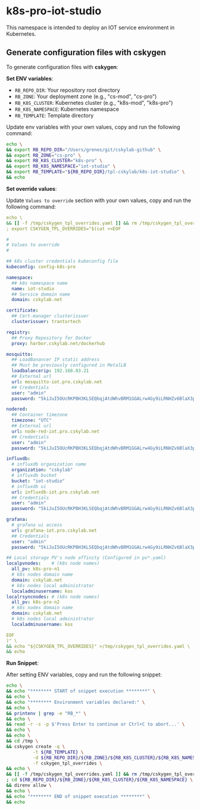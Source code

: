 # k8s-pro-iot-studio

This namespace is intended to deploy an IOT service environment in Kubernetes.

## Generate configuration files with cskygen

To generate configuration files with **cskygen**:

**Set ENV variables**:

- `RB_REPO_DIR`: Your repository root directory
- `RB_ZONE`: Your deployment zone (e.g., "cs-mod", "cs-pro")
- `RB_K8S_CLUSTER`: Kubernetes cluster (e.g., "k8s-mod", "k8s-pro")
- `RB_K8S_NAMESPACE`: Kubernetes namespace
- `RB_TEMPLATE`: Template directory

Update env variables with your own values, copy and run the following command:

```bash
echo \
&& export RB_REPO_DIR="/Users/grenes/git/cskylab-github" \
&& export RB_ZONE="cs-pro" \
&& export RB_K8S_CLUSTER="k8s-pro" \
&& export RB_K8S_NAMESPACE="iot-studio" \
&& export RB_TEMPLATE="${RB_REPO_DIR}/tpl-cskylab/k8s-iot-studio" \
&& echo
```

**Set override values**:

Update `Values to override` section with your own values, copy and run the following command:

```yaml
echo \
&& [[ -f /tmp/cskygen_tpl_overrides.yaml ]] && rm /tmp/cskygen_tpl_overrides.yaml \
; export CSKYGEN_TPL_OVERRIDES="$(cat <<EOF

#
# Values to override
#

## k8s cluster credentials kubeconfig file
kubeconfig: config-k8s-pro

namespace:
  ## k8s namespace name
  name: iot-studio
  ## Service domain name
  domain: cskylab.net

certificate:
  ## Cert-manager clusterissuer
  clusterissuer: trantortech

registry:
  ## Proxy Repository for Docker
  proxy: harbor.cskylab.net/dockerhub

mosquitto:
  ## LoadBanancer IP static address
  ## Must be previously configured in MetalLB
  loadbalancerip: 192.168.83.21
  ## External url
  url: mosquitto-iot.pro.cskylab.net
  ## Credentials
  user: "admin"
  password: "5kiJuI5OUcRKPBH3KLSEQbqjAtdWhvBRM1GGALrw4Gy9iLRNHZv6BlaX3pNA8kQY"

nodered:
  ## Container timezone
  timezone: "UTC"
  ## External url
  url: node-red-iot.pro.cskylab.net
  ## Credentials
  user: "admin"
  password: "5kiJuI5OUcRKPBH3KLSEQbqjAtdWhvBRM1GGALrw4Gy9iLRNHZv6BlaX3pNA8kQY"

influxdb:
  # influxdb organization name
  organization: "cskylab"
  # influxdb bucket
  bucket: "iot-studio"
  # influxdb ui
  url: influxdb-iot.pro.cskylab.net
  ## Credentials
  user: "admin"
  password: "5kiJuI5OUcRKPBH3KLSEQbqjAtdWhvBRM1GGALrw4Gy9iLRNHZv6BlaX3pNA8kQY"

grafana:
  # grafana ui access
  url: grafana-iot.pro.cskylab.net
  ## Credentials
  user: "admin"
  password: "5kiJuI5OUcRKPBH3KLSEQbqjAtdWhvBRM1GGALrw4Gy9iLRNHZv6BlaX3pNA8kQY"

## Local storage PV's node affinity (Configured in pv*.yaml)
localpvnodes:    # (k8s node names)
  all_pv: k8s-pro-n1
  # k8s nodes domain name
  domain: cskylab.net
  # k8s nodes local administrator
  localadminusername: kos
localrsyncnodes: # (k8s node names)
  all_pv: k8s-pro-n2
  # k8s nodes domain name
  domain: cskylab.net
  # k8s nodes local administrator
  localadminusername: kos

EOF
)" \
&& echo "${CSKYGEN_TPL_OVERRIDES}" >/tmp/cskygen_tpl_overrides.yaml \
&& echo
```

**Run Snippet**:

After setting ENV variables, copy and run the following snippet:

```bash
echo \
&& echo "******** START of snippet execution ********" \
&& echo \
&& echo "******** Environment variables declared:" \
&& echo \
&& printenv | grep -e "RB_*" \
&& echo \
&& read -r -s -p $'Press Enter to continue or Ctrl+C to abort...' \
&& echo \
&& echo \
&& cd /tmp \
&& cskygen create -q \
          -t ${RB_TEMPLATE} \
          -d ${RB_REPO_DIR}/${RB_ZONE}/${RB_K8S_CLUSTER}/${RB_K8S_NAMESPACE} \
          -f cskygen_tpl_overrides \
&& echo \
&& [[ -f /tmp/cskygen_tpl_overrides.yaml ]] && rm /tmp/cskygen_tpl_overrides.yaml \
; cd ${RB_REPO_DIR}/${RB_ZONE}/${RB_K8S_CLUSTER}/${RB_K8S_NAMESPACE} \
&& direnv allow \
&& echo \
&& echo "******** END of snippet execution ********" \
&& echo
```
